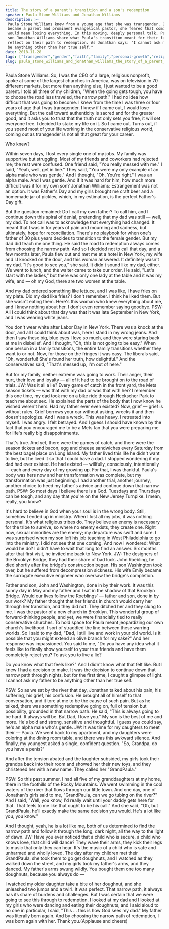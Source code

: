 ```yaml
---
title: The story of a parent's transition and a son's redemption
speaker: Paula Stone Williams and Jonathan Williams
description: >-
 Paula Stone Williams knew from a young age that she was transgender. But as she
 became a parent and prominent evangelical pastor, she feared that coming out
 would mean losing everything. In this moving, deeply personal talk, Paula and her
 son Jonathan Williams share what Paula's transition meant for their family -- and
 reflect on their path to redemption. As Jonathan says: "I cannot ask my father to
 be anything other than her true self."
date: 2018-11-28
tags: ["transgender","gender","faith","family","personal-growth","religion","parenting","gender-equality","gender-spectrum","lgbt","identity","social-change"]
slug: paula_stone_williams_and_jonathan_williams_the_story_of_a_parent_s_transition_and_a_son_s_redemption
---
```


Paula Stone Williams: So, I was the CEO of a large, religious nonprofit, spoke at some of
the largest churches in America, was on television in 70 different markets, but more than
anything else, I just wanted to be a good parent. I told all three of my children, "When
the going gets tough, you have to choose the road less traveled, the narrow path." I had
no idea how difficult that was going to become. I knew from the time I was three or four
years of age that I was transgender. I knew if I came out, I would lose everything. But
the call toward authenticity is sacred and for the greater good, and it asks you to trust
that the truth not only sets you free, it will set everyone free. I decided to stake my
life on it. So I came out. Turns out, if you spend most of your life working in the
conservative religious world, coming out as transgender is not all that great for your
career.

Who knew?

Within seven days, I lost every single one of my jobs. My family was supportive but
struggling. Most of my friends and coworkers had rejected me; the rest were confused. One
friend said, "You really messed with me." I said, "Yeah, well, get in line." They said,
"You were my only example of an alpha male who was gentle." And I thought, "Oh. You're
right." I was an alpha male. And I was gentle. And if it was hard for him, how much more
difficult was it for my own son? Jonathan Williams: Estrangement was not an option. It was
Father's Day and my girls brought me craft beer and a homemade jar of pickles, which, in
my estimation, is the perfect Father's Day gift.

But the question remained: Do I call my own father? To call him, and I continue down this
spiral of denial, pretending that my dad was still — well, my dad. To not call was to
acknowledge that everything had changed. It meant that I was in for years of pain and
mourning and sadness, but ultimately, hope for reconciliation. There's no playbook for
when one's father of 30 plus years decides to transition to the female gender. But my dad
did teach me one thing. He said the road to redemption always comes from choosing the
narrow path. And so I decided not to call that day, and a few months later, Paula flew out
and met me at a hotel in New York, my wife and I.I knocked on the door, and this woman
answered. It definitely wasn't my dad. "It's good to see you," she said. It didn't sound
like my dad, either. We went to lunch, and the waiter came to take our order. He said,
"Let's start with the ladies," but there was only one lady at the table and it was my
wife, and — oh my God, there are two women at the table.

And my dad ordered something like lettuce, and I was like, I have fries on my plate. Did
my dad like fries? I don't remember. I think he liked them. But she wasn't eating them.
Here's this woman who knew everything about me, and I knew nothing about her. I don't even
remember saying goodbye. PSW: All I could think about that day was that it was late
September in New York, and I was wearing white jeans.

You don't wear white after Labor Day in New York. There was a knock at the door, and all I
could think about was, here I stand in my wrong jeans. And then I saw these big, blue eyes
I love so much, and they were staring back at me in disbelief. And I thought, "Oh, this is
not going to be easy." When one person in a family transitions, the entire family
transitions whether they want to or not. Now, for those on the fringes it was easy. The
liberals said, "Oh, wonderful! She's found her truth, how delightful." And the
conservatives said, "That's messed up, I'm out of here."

But for my family, neither extreme was going to work. Their anger, their hurt, their love
and loyalty — all of it had to be brought on to the road of trials. JW: Was it all a lie?
Every game of catch in the front yard, the Mets season tickets — was that with my dad or
was that with her? I remember this one time, my dad took me on a bike ride through
Heckscher Park to teach me about sex. He explained the parts of the body that I now know
he wished weren't hers. Had my father ever even existed? Now, grief — grief is without
rules. Grief borrows your car without asking, wrecks it and then doesn't apologize. And I
was a wreck. This was heavy. I retreated into myself. I was angry. I felt betrayed. And I
guess I should have known by the fact that you encouraged me to be a Mets fan that you
were preparing me for life's really big disappointments.

That's true. And yet, there were the games of catch, and there were the season tickets and
bacon, egg and cheese sandwiches every Saturday from the best bagel place on Long Island.
My father lived this life he didn't want to live, but he lived it so that I could have a
dad. I stopped wondering if my dad had ever existed. He had existed — willfully,
consciously, intentionally — each and every day of my growing up. For that, I was
thankful. Paula's body was hers now and her transformation was complete, but my
transformation was just beginning. I had another trial, another journey, another choice to
heed my father's advice and continue down that narrow path. PSW: So most days I believe
there is a God. Tuesdays and Thursdays can be tough, and any day that you're on the New
Jersey Turnpike. I mean, really, you know?

It's hard to believe in God when your soul is in the wrong body. Still, somehow I ended up
in ministry. When I lost all my jobs, it was nothing personal. It's what religious tribes
do. They believe an enemy is necessary for the tribe to survive, so where no enemy exists,
they create one. Right now, sexual minorities are the enemy; my departure was swift and
sure. I was surprised when my son left his job teaching in West Philadelphia to go into
the ministry. I did not see that one coming. And now I wondered: What would he do? I
didn't have to wait that long to find an answer. Six months after that first visit, he
invited me back to New York. JW: The designers of the Brooklyn Bridge, they had their share
of bad luck. John Roebling, he died shortly after the bridge's construction began. His son
Washington took over, but he suffered from decompression sickness. His wife Emily became
the surrogate executive engineer who oversaw the bridge's completion.

Father and son, John and Washington, done in by their work. It was this sunny day in May
and my father and I sat in the shadow of that Brooklyn Bridge. Would our lives follow the
Roeblings' — father and son, done in by our work? My father thought that her friends in
church would carry her through her transition, and they did not. They ditched her and they
clung to me. I was the pastor of a new church in Brooklyn. This wonderful group of
forward-thinking people, and yet, we were financially tied to really conservative
churches. To hold space for Paula meant jeopardizing our own church's livelihood. I sort
of straddled the line between these warring worlds. So I said to my dad, "Dad, I still
live and work in your old world. Is it possible that you might extend an olive branch for
my sake?" And her response was impassioned. You said to me, "Do you have any idea what it
feels like to finally show yourself to your true friends and have them completely reject
you? To ask you to live a lie?

Do you know what that feels like?" And I didn't know what that felt like. But I knew I had
a decision to make. It was the decision to continue down that narrow path through nights,
but for the first time, I caught a glimpse of light. I cannot ask my father to be anything
other than her true self.

PSW: So as we sat by the river that day, Jonathan talked about his pain, his suffering,
his grief, his confusion. He brought all of himself to that conversation, and it tore at
me to be the cause of such pain. But as he talked, there was something redemptive going
on, full of tension but possibility, grounded in that narrow path. He said, "This is
always going to be hard. It always will be. But Dad, I love you." My son is the best of me
and more. He's bold and strong, sensitive and thoughtful. I guess you could say, he's an
alpha male who's gentle. JW: It was time for my daughters to meet their — Paula. We went
back to my apartment, and my daughters were coloring at the dining room table, and there
was this awkward silence. And finally, my youngest asked a single, confident question.
"So, Grandpa, do you have a penis?"

And after the tension abated and the laughter subsided, my girls took their grandpa back
into their room and showed her their new toys, and they christened her with a new name.
They called her "GrandPaula."

PSW: So this past summer, I had all five of my granddaughters at my home, there in the
foothills of the Rocky Mountains. We went swimming in the cool waters of the river that
flows through our little town. And one day, one of Jonathan's girls said to me,
"GrandPaula, can we go tubing on the river?" And I said, "Well, you know, I'd really wait
until your daddy gets here for that. That feels to me like that ought to be his call." And
she said, "Oh, but GrandPaula, he'll exactly make the same decision you would. He's a lot
like you, you know."

And I thought, yeah, he is a lot like me, both of us determined to find the narrow path
and follow it through the long, dark night, all the way to the light of dawn. JW: Have you
ever noticed that a child who is secure, a child who knows love, that child will dance?
They wave their arms, they kick their legs to music that only they can hear. It's the
music of a child who is safe and unharmed and wholly loved. The day after my children met
their GrandPaula, she took them to go get doughnuts, and I watched as they walked down the
street, and my girls took my father's arms, and they danced. My father's arms swung
wildly. You bought them one too many doughnuts, because you always do —

I watched my older daughter take a bite of her doughnut, and she unleashed two jumps and a
twirl. It was perfect. That narrow path, it always has its share of burdens and
challenges. But I was certain that we were going to see this through to redemption. I
looked at my dad and I looked at my girls who were dancing and eating their doughnuts, and
I said aloud to no one in particular, I said, "This ... this is how God sees my dad." My
father was literally born again. And by choosing the narrow path of redemption, I was born
again with her. Thank you.(Applause and cheers)

<!--
ad_duration=3.33
comment_count=7
event="TEDWomen 2018"
external_start_time=0
has_talk_citation=0
intro_duration=11.82
is_subtitle_required="False"
is_talk_featured="True"
language="en"
language_swap="False"
native_language="en"
number_of_related_talks=6
number_of_speakers=2
number_of_subtitled_videos=13
number_of_tags=12
number_of_talk_download_languages=13
number_of_talk_more_resources=1
number_of_talk_recommendations=4
number_of_talks_take_actions=0
post_ad_duration=0.83
published_timestamp="2019-01-07 15:51:17"
recording_date="2018-11-28"
speaker_description="Religious leader, counselor, advocate"
speaker_is_published=1
speaker_name="Paula Stone Williams and Jonathan Williams"
talk_name="The story of a parent's transition and a son's redemption"
talk_recommendations_blurb="More resources curated by Paula Stone Williams and Jonathan Williams"
talks_tags=["transgender","gender","faith","family","personal-growth","religion","parenting","gender-equality","gender-spectrum","lgbt","identity","social-change"]
talks_take_action=[]
url_audio="https://download.ted.com/talks/PaulaStoneWilliamsandJonathanWilliams_2018W.mp3?apikey=acme-roadrunner"
url_photo_speaker="https://pe.tedcdn.com/images/ted/84b652ce3954bc0af68b9463e3e645f2ad979d49_254x191.jpg"
url_webpage="https://www.ted.com/talks/paula_stone_williams_and_jonathan_williams_the_story_of_a_parent_s_transition_and_a_son_s_redemption"
video_type_name="TED Stage Talk"
-->